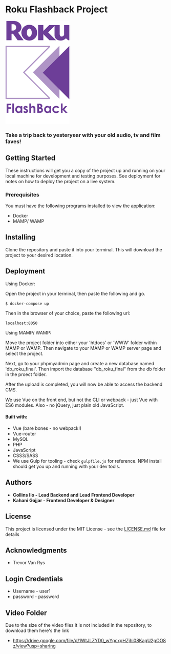 # Roku Flashback Project
<img src="/images/flashback_logo.png" alt="Roku Flashback Logo" width="200">

### Take a trip back to yesteryear with your old audio, tv and film faves!

## Getting Started

These instructions will get you a copy of the project up and running on your local machine for development and testing purposes. See deployment for notes on how to deploy the project on a live system.

### Prerequisites

You must have the following programs installed to view the application: 

* Docker
* MAMP/ WAMP

## Installing

Clone the repository and paste it into your terminal. This will download the project to your desired location. 

## Deployment

Using Docker: 

Open the project in your terminal, then paste the following and go.
```
$ docker-compose up
```

Then in the browser of your choice, paste the following url:
```
localhost:8050
```

Using MAMP/ WAMP:

Move the project folder into either your 'htdocs' or 'WWW' folder within MAMP or WAMP. Then navigate to your MAMP or WAMP server page and select the project.

Next, go to your phpmyadmin page and create a new database named 'db_roku_final'. Then import the database "db_roku_final" from the db folder in the proect folder. 

After the upload is completed, you will now be able to access the backend CMS. 

We use Vue on the front end, but not the CLI or webpack - just Vue with ES6 modules. Also - no jQuery, just plain old JavaScript.

#### Built with:

* Vue (bare bones - no webpack!)
* Vue-router  
* MySQL
* PHP
* JavaScript
* CSS3/SASS
* We use Gulp for tooling - check <code>gulpfile.js</code> for reference. NPM install should get you up and running with your dev tools.

## Authors

* **Collins Ilo - Lead Backend and Lead Frontend Developer**
* **Kahani Gajjar - Frontend Developer & Designer**

## License

This project is licensed under the MIT License - see the [LICENSE.md](LICENSE.md) file for details

## Acknowledgments

* Trevor Van Rys

## Login Credentials

* Username - user1
* password - password

## Video Folder

Due to the size of the video files it is not included in the repository, to download them here's the link

* https://drive.google.com/file/d/1WtJLZYD0_wYpcxgHZjhi08KagU2gOO8z/view?usp=sharing
